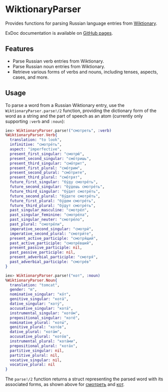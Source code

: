 # WiktionaryParser

Provides functions for parsing Russian language entries from [Wiktionary](https://en.wiktionary.org).

ExDoc documentation is available on [GitHub pages](https://sulealtintas.github.io/wiktionary_parser).

## Features

- Parse Russian verb entries from Wiktionary.
- Parse Russian noun entries from Wiktionary.
- Retrieve various forms of verbs and nouns, including tenses, aspects, cases, and more.

## Usage
To parse a word from a Russian Wiktionary entry, use the `WiktionaryParser.parse!/2` function,
providing the dictionary form of the word as a string and the part of speech as an atom (currently
only supporting `:verb` and `:noun`):

```elixir
iex> WiktionaryParser.parse!("смотреть", :verb)
%WiktionaryParser.Verb{
  translation: "to look",
  infinitive: "смотре́ть",
  aspect: "imperfective",
  present_first_singular: "смотрю́",
  present_second_singular: "смо́тришь",
  present_third_singular: "смо́трит",
  present_first_plural: "смо́трим",
  present_second_plural: "смо́трите",
  present_third_plural: "смо́трят",
  future_first_singular: "бу́ду смотре́ть",
  future_second_singular: "бу́дешь смотре́ть",
  future_third_singular: "бу́дет смотре́ть",
  future_second_plural: "бу́дете смотре́ть",
  future_first_plural: "бу́дем смотре́ть",
  future_third_plural: "бу́дут смотре́ть",
  past_singular_masculine: "смотре́л",
  past_singular_feminine: "смотре́ла",
  past_singular_neuter: "смотре́ло",
  past_plural: "смотре́ли",
  imperative_second_singular: "смотри́",
  imperative_second_plural: "смотри́те",
  present_active_participle: "смотря́щий",
  past_active_participle: "смотре́вший",
  present_passive_participle: nil,
  past_passive_participle: nil,
  present_adverbial_participle: "смотря́",
  past_adverbial_participle: "смотре́в"
}

iex> WiktionaryParser.parse!("кот", :noun)
%WiktionaryParser.Noun{
  translation: "tomcat",
  gender: "m",
  nominative_singular: "ко́т",
  genitive_singular: "кота́",
  dative_singular: "коту́",
  accusative_singular: "кота́",
  instrumental_singular: "кото́м",
  prepositional_singular: "коте́",
  nominative_plural: "коты́",
  genitive_plural: "кото́в",
  dative_plural: "кота́м",
  accusative_plural: "кото́в",
  instrumental_plural: "кота́ми",
  prepositional_plural: "кота́х",
  partitive_singular: nil,
  partitive_plural: nil,
  vocative_singular: nil,
  vocative_plural: nil
}
```

The `parse!/2` function returns a struct representing the parsed word with its associated forms, as shown above for [смотреть](https://en.wiktionary.org/wiki/смотреть#Russian) and [кот](https://en.wiktionary.org/wiki/кот#Russian).

